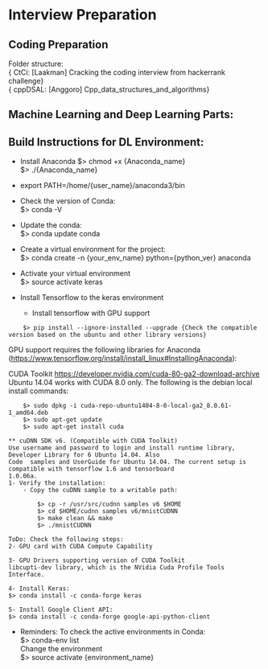 # Interview Preparation
## Coding Preparation
Folder structure:  
{ CtCi: [Laakman] Cracking the coding interview from hackerrank challenge}  
{ cppDSAL: [Anggoro] Cpp_data_structures_and_algorithms}

## Machine Learning and Deep Learning Parts:
## Build Instructions for DL Environment:
- Install Anaconda
  	$> chmod +x {Anaconda_name}  
	$> ./{Anaconda_name}  

- export PATH=/home/{user_name}/anaconda3/bin  

- Check the version of Conda:  
	$> conda -V  

- Update the conda:  
	$> conda update conda  

- Create a virtual environment for the project:  
	$> conda create -n {your_env_name} python={python_ver} anaconda  

- Activate your virtual environment  
	$> source activate keras  

- Install Tensorflow to the keras environment  
	- Install tensorflow with GPU support  
```
	$> pip install --ignore-installed --upgrade {Check the compatible version based on the ubuntu and other library versions}
```	
	
GPU support requires the following libraries for Anaconda (https://www.tensorflow.org/install/install_linux#InstallingAnaconda):  
	
CUDA Toolkit https://developer.nvidia.com/cuda-80-ga2-download-archive Ubuntu 14.04 works with CUDA 8.0 only. The following is the debian local install commands:  

```
	$> sudo dpkg -i cuda-repo-ubuntu1404-8-0-local-ga2_8.0.61-1_amd64.deb
	$> sudo apt-get update
	$> sudo apt-get install cuda
```

	** cuDNN SDK v6. (Compatible with CUDA Toolkit)
	Use username and password to login and install runtime library, Developer Library for 6 Ubuntu 14.04. Also 
	Code  samples and UserGuide for Ubuntu 14.04. The current setup is compatible with tensorflow 1.6 and tensorboard 
	1.0.06a.  
	1- Verify the installation:
		- Copy the cuDNN sample to a writable path:

```
		$> cp -r /usr/src/cudnn samples v6 $HOME  
		$> cd $HOME/cudnn samples v6/mnistCUDNN  
		$> make clean && make  
		$> ./mnistCUDNN  
```
	ToDo: Check the following steps:
	2- GPU card with CUDA Compute Capability

	3- GPU Drivers supporting version of CUDA Toolkit
	libcupti-dev library, which is the NVidia Cuda Profile Tools Interface.
	
	4- Install Keras:  
	$> conda install -c conda-forge keras  
	
	5- Install Google Client API:  
	$> conda install -c conda-forge google-api-python-client
	
* Reminders:
To check the active environments in Conda:  
	$> conda-env list  
Change the environment  
	$> source activate {environment_name}
